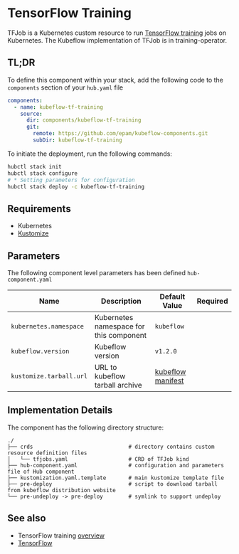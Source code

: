 # TensorFlow Training

TFJob is a Kubernetes custom resource to
run [TensorFlow training](https://www.kubeflow.org/docs/components/training/tftraining/) jobs on Kubernetes. The
Kubeflow implementation of TFJob is in training-operator.

## TL;DR

To define this component within your stack, add the following code to the `components` section of your  `hub.yaml` file

```yaml
components:
  - name: kubeflow-tf-training
    source:
      dir: components/kubeflow-tf-training
      git:
        remote: https://github.com/epam/kubeflow-components.git
        subDir: kubeflow-tf-training
```

To initiate the deployment, run the following commands:

```bash
hubctl stack init
hubctl stack configure
# * Setting parameters for configuration
hubctl stack deploy -c kubeflow-tf-training
```

## Requirements

- Kubernetes
- [Kustomize](https://kustomize.io)

## Parameters

The following component level parameters has been defined `hub-component.yaml`

| Name                    | Description                             | Default Value                                                          | Required |
|-------------------------|-----------------------------------------|------------------------------------------------------------------------|:--------:|
| `kubernetes.namespace`  | Kubernetes namespace for this component | `kubeflow`                                                             |          |
| `kubeflow.version`      | Kubeflow version                        | `v1.2.0`                                                               |          |
| `kustomize.tarball.url` | URL to kubeflow tarball archive         | [kubeflow manifest](https://github.com/kubeflow/manifests/tree/master) |          |

## Implementation Details

The component has the following directory structure:

```text
./
├── crds                              # directory contains custom resource definition files
│   └── tfjobs.yaml                   # CRD of TFJob kind
├── hub-component.yaml                # configuration and parameters file of Hub component
├── kustomization.yaml.template       # main kustomize template file
├── pre-deploy                        # script to download tarball from kubeflow distribution website
└── pre-undeploy -> pre-deploy        # symlink to support undeploy
```

## See also

- TensorFlow training [overview](https://www.kubeflow.org/docs/components/training/tftraining/)
- [TensorFlow](https://www.tensorflow.org/)
